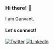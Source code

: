 ### Hi there! 👋

I am Gunvant. 


#### Let's connect!



[![Twitter](https://user-images.githubusercontent.com/14096299/182434667-c7e8fae2-cf2b-476f-80ab-d267672824cf.png)](https://twitter.com/gunvantsr)
[![LinkedIn](https://user-images.githubusercontent.com/14096299/182434472-0f7c2bf7-fd5a-46e9-be05-af8c3834a41b.png)](https://www.linkedin.com/in/gunvantsr/)
